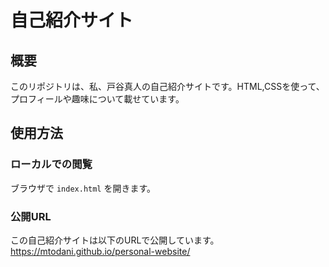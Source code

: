 # 自己紹介サイト

## 概要
このリポジトリは、私、戸谷真人の自己紹介サイトです。HTML,CSSを使って、プロフィールや趣味について載せています。

## 使用方法
### ローカルでの閲覧
ブラウザで `index.html` を開きます。

### 公開URL
この自己紹介サイトは以下のURLで公開しています。  
https://mtodani.github.io/personal-website/

